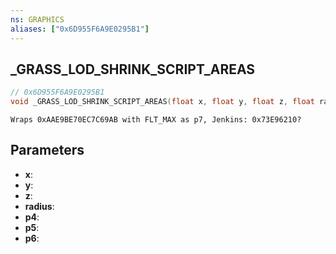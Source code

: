 ```yaml
---
ns: GRAPHICS
aliases: ["0x6D955F6A9E0295B1"]
---
```

## _GRASS_LOD_SHRINK_SCRIPT_AREAS

```c
// 0x6D955F6A9E0295B1
void _GRASS_LOD_SHRINK_SCRIPT_AREAS(float x, float y, float z, float radius, float p4, float p5, float p6);
```

```
Wraps 0xAAE9BE70EC7C69AB with FLT_MAX as p7, Jenkins: 0x73E96210?
```

## Parameters
* **x**: 
* **y**: 
* **z**: 
* **radius**: 
* **p4**: 
* **p5**: 
* **p6**: 

